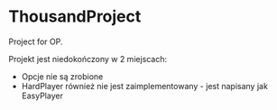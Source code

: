 # ThousandProject
Project for OP.

Projekt jest niedokończony w 2 miejscach: 
- Opcje nie są zrobione
- HardPlayer również nie jest zaimplementowany - jest napisany jak EasyPlayer
